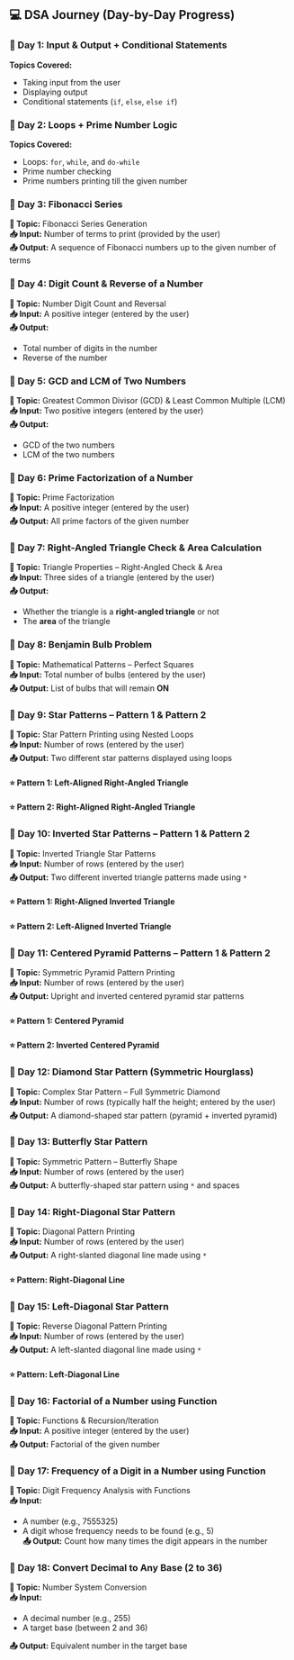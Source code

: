 ## 💻 DSA Journey (Day-by-Day Progress)

### 📅 Day 1: Input & Output + Conditional Statements

**Topics Covered:**
- Taking input from the user
- Displaying output
- Conditional statements (`if`, `else`, `else if`)

### 📅 Day 2: Loops + Prime Number Logic

**Topics Covered:**
- Loops: `for`, `while`, and `do-while`
- Prime number checking
- Prime numbers printing till the given number

### 📅 Day 3: Fibonacci Series

**🧠 Topic:** Fibonacci Series Generation  
**📥 Input:** Number of terms to print (provided by the user)  
**📤 Output:** A sequence of Fibonacci numbers up to the given number of terms

### 📅 Day 4: Digit Count & Reverse of a Number

**🧠 Topic:** Number Digit Count and Reversal  
**📥 Input:** A positive integer (entered by the user)  
**📤 Output:** 
- Total number of digits in the number  
- Reverse of the number

### 📅 Day 5: GCD and LCM of Two Numbers

**🧠 Topic:** Greatest Common Divisor (GCD) & Least Common Multiple (LCM)  
**📥 Input:** Two positive integers (entered by the user)  
**📤 Output:** 
- GCD of the two numbers  
- LCM of the two numbers

### 📅 Day 6: Prime Factorization of a Number

**🧠 Topic:** Prime Factorization  
**📥 Input:** A positive integer (entered by the user)  
**📤 Output:** All prime factors of the given number

### 📅 Day 7: Right-Angled Triangle Check & Area Calculation

**🧠 Topic:** Triangle Properties – Right-Angled Check & Area  
**📥 Input:** Three sides of a triangle (entered by the user)  
**📤 Output:** 
- Whether the triangle is a **right-angled triangle** or not  
- The **area** of the triangle

### 📅 Day 8: Benjamin Bulb Problem

**🧠 Topic:** Mathematical Patterns – Perfect Squares  
**📥 Input:** Total number of bulbs (entered by the user)  
**📤 Output:** List of bulbs that will remain **ON**

### 📅 Day 9: Star Patterns – Pattern 1 & Pattern 2

**🧠 Topic:** Star Pattern Printing using Nested Loops  
**📥 Input:** Number of rows (entered by the user)  
**📤 Output:** Two different star patterns displayed using loops
#### ⭐ Pattern 1: Left-Aligned Right-Angled Triangle
#### ⭐ Pattern 2: Right-Aligned Right-Angled Triangle

### 📅 Day 10: Inverted Star Patterns – Pattern 1 & Pattern 2

**🧠 Topic:** Inverted Triangle Star Patterns  
**📥 Input:** Number of rows (entered by the user)  
**📤 Output:** Two different inverted triangle patterns made using `*`
#### ⭐ Pattern 1: Right-Aligned Inverted Triangle
#### ⭐ Pattern 2: Left-Aligned Inverted Triangle

### 📅 Day 11: Centered Pyramid Patterns – Pattern 1 & Pattern 2

**🧠 Topic:** Symmetric Pyramid Pattern Printing  
**📥 Input:** Number of rows (entered by the user)  
**📤 Output:** Upright and inverted centered pyramid star patterns
#### ⭐ Pattern 1: Centered Pyramid
#### ⭐ Pattern 2: Inverted Centered Pyramid

### 📅 Day 12: Diamond Star Pattern (Symmetric Hourglass)

**🧠 Topic:** Complex Star Pattern – Full Symmetric Diamond  
**📥 Input:** Number of rows (typically half the height; entered by the user)  
**📤 Output:** A diamond-shaped star pattern (pyramid + inverted pyramid)

### 📅 Day 13: Butterfly Star Pattern

**🧠 Topic:** Symmetric Pattern – Butterfly Shape  
**📥 Input:** Number of rows (entered by the user)  
**📤 Output:** A butterfly-shaped star pattern using `*` and spaces

### 📅 Day 14: Right-Diagonal Star Pattern

**🧠 Topic:** Diagonal Pattern Printing  
**📥 Input:** Number of rows (entered by the user)  
**📤 Output:** A right-slanted diagonal line made using `*`
#### ⭐ Pattern: Right-Diagonal Line

### 📅 Day 15: Left-Diagonal Star Pattern

**🧠 Topic:** Reverse Diagonal Pattern Printing  
**📥 Input:** Number of rows (entered by the user)  
**📤 Output:** A left-slanted diagonal line made using `*`
#### ⭐ Pattern: Left-Diagonal Line

### 📅 Day 16: Factorial of a Number using Function

**🧠 Topic:** Functions & Recursion/Iteration  
**📥 Input:** A positive integer (entered by the user)  
**📤 Output:** Factorial of the given number

### 📅 Day 17: Frequency of a Digit in a Number using Function

**🧠 Topic:** Digit Frequency Analysis with Functions  
**📥 Input:** 
- A number (e.g., 7555325)  
- A digit whose frequency needs to be found (e.g., 5)  
**📤 Output:** Count how many times the digit appears in the number

### 📅 Day 18: Convert Decimal to Any Base (2 to 36)

**🧠 Topic:** Number System Conversion  
**📥 Input:** 
- A decimal number (e.g., 255)  
- A target base (between 2 and 36)  

**📤 Output:** Equivalent number in the target base
